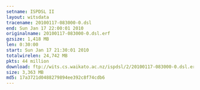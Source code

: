 ```yaml
---
setname: ISPDSL II
layout: witsdata
tracename: 20100117-083000-0.dsl
end: Sun Jan 17 22:00:01 2010
originalname: 20100117-083000-0.dsl.erf
gzsize: 1,418 MB
len: 0:30:00
start: Sun Jan 17 21:30:01 2010
totalwirelen: 24,742 MB
pkts: 44 million
download: ftp://wits.cs.waikato.ac.nz/ispdsl/2/20100117-083000-0.dsl.erf.gz
size: 3,363 MB
md5: 17a3721d0488279894ee392c8f74cdb6
---
```

